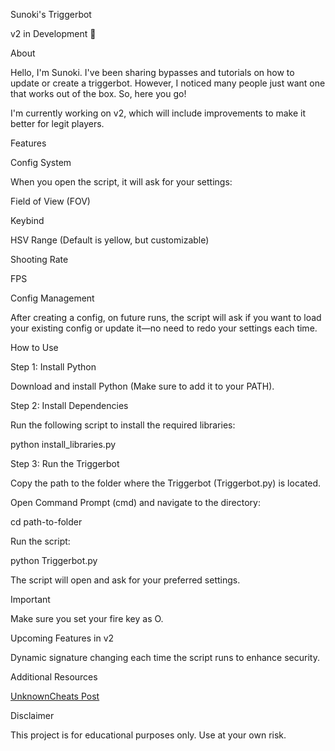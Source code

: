 Sunoki's Triggerbot

v2 in Development 🚀

About

Hello, I'm Sunoki. I've been sharing bypasses and tutorials on how to update or create a triggerbot. However, I noticed many people just want one that works out of the box. So, here you go!

I'm currently working on v2, which will include improvements to make it better for legit players.

Features

Config System

When you open the script, it will ask for your settings:

Field of View (FOV)

Keybind

HSV Range (Default is yellow, but customizable)

Shooting Rate

FPS

Config Management

After creating a config, on future runs, the script will ask if you want to load your existing config or update it—no need to redo your settings each time.

How to Use

Step 1: Install Python

Download and install Python (Make sure to add it to your PATH).

Step 2: Install Dependencies

Run the following script to install the required libraries:

python install_libraries.py

Step 3: Run the Triggerbot

Copy the path to the folder where the Triggerbot (Triggerbot.py) is located.

Open Command Prompt (cmd) and navigate to the directory:

cd path-to-folder

Run the script:

python Triggerbot.py

The script will open and ask for your preferred settings.

Important

Make sure you set your fire key as O.

Upcoming Features in v2

Dynamic signature changing each time the script runs to enhance security.

Additional Resources

[UnknownCheats Post](https://www.unknowncheats.me/forum/valorant/669250-sunokis-updated-tb.html)

Disclaimer

This project is for educational purposes only. Use at your own risk.

